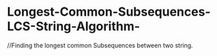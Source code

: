 # Longest-Common-Subsequences-LCS-String-Algorithm-
//Finding the longest common Subsequences between two string.
